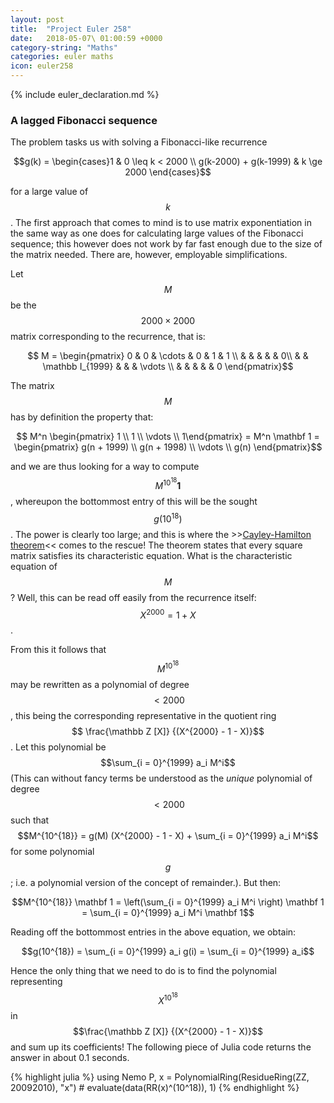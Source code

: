 ```yaml
---
layout: post
title:  "Project Euler 258"
date:   2018-05-07\ 01:00:59 +0000
category-string: "Maths"
categories: euler maths
icon: euler258
---
```


{% include euler_declaration.md %}


### A lagged Fibonacci sequence

The problem tasks us with solving a Fibonacci-like recurrence

$$g(k) = \begin{cases}1 & 0 \leq k < 2000 \\ g(k-2000) + g(k-1999) & k \ge 2000 \end{cases}$$

for a large value of $$k$$. The first approach that comes to mind is to use matrix exponentiation in the same way as one does for calculating large values of the Fibonacci sequence; this however does not work by far fast enough due to the size of the matrix needed. There are, however, employable simplifications.

Let $$M$$ be the $$2000 \times 2000$$ matrix corresponding to the recurrence, that is:

  $$ M = \begin{pmatrix} 0 & 0 & \cdots & 0 & 1 & 1 \\
                           &   & & & & 0\\
                              &   & \mathbb I_{1999}  & & & \vdots \\ &   &  & & & 0 \end{pmatrix}$$

The matrix $$M$$ has by definition the property that:

$$ M^n \begin{pmatrix} 1 \\ 1 \\ \vdots \\ 1\end{pmatrix} = M^n \mathbf 1 = \begin{pmatrix} g(n + 1999) \\ g(n + 1998) \\ \vdots \\ g(n) \end{pmatrix}$$

and we are thus looking for a way to compute $$M^{10^{18}} \mathbf 1$$, whereupon the bottommost entry of this will be the sought $$g(10^{18})$$. The power is clearly too large; and this is where the >>[Cayley-Hamilton theorem](https://en.wikipedia.org/wiki/Cayley–Hamilton_theorem)<< comes to the rescue! The theorem states that every square matrix satisfies its characteristic equation. What is the characteristic equation of $$M$$? Well, this can be read off easily from the recurrence itself: $$X^{2000} = 1 + X$$.

From this it follows that $$M^{10^{18}}$$ may be rewritten as a polynomial of degree $$< 2000$$, this being the corresponding representative in the quotient ring $$ \frac{\mathbb Z [X]} {(X^{2000} - 1 - X)}$$. Let this polynomial be $$\sum_{i = 0}^{1999} a_i M^i$$ (This can without fancy terms be understood as the _unique_ polynomial of degree $$< 2000$$ such that $$M^{10^{18}} = g(M) (X^{2000} - 1 - X) + \sum_{i = 0}^{1999} a_i M^i$$ for some polynomial $$g$$; i.e. a polynomial version of the concept of remainder.). But then:

$$M^{10^{18}} \mathbf 1 = \left(\sum_{i = 0}^{1999} a_i M^i \right) \mathbf 1 = \sum_{i = 0}^{1999} a_i M^i \mathbf 1$$

Reading off the bottommost entries in the above equation, we obtain:

$$g(10^{18}) =  \sum_{i = 0}^{1999} a_i g(i) = \sum_{i = 0}^{1999} a_i$$


Hence the only thing that we need to do is to find the polynomial representing $$X^{10^{18}}$$ in $$\frac{\mathbb Z [X]} {(X^{2000} - 1 - X)}$$ and sum up its coefficients! The following piece of Julia code returns the answer in about 0.1 seconds.

{% highlight julia %}
using Nemo
P, x = PolynomialRing(ResidueRing(ZZ, 20092010), "x")
#<REMOVED>
evaluate(data(RR(x)^(10^18)), 1)
{% endhighlight %}
